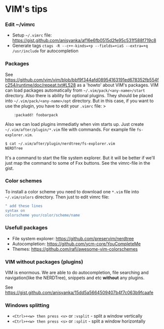# VIM's tips

### Edit ~/vimrc
- Setup `~/.vimrc` file: https://gist.github.com/anisyanka/af16e6fb0515d2fe95c531f588f719c8 
- Generate tags `ctags -R --c++-kinds=+p --fields=+iaS --extra=+q /usr/include` for autocompletion

### Packages
See https://github.com/vim/vim/blob/bbf9f344afd08954163191ed678352fb554fc254/runtime/doc/repeat.txt#L528 as a 'howto' about VIM's packages.
VIM can load packages automatically from `~/.vim/pack/<any-name>/start` directory.
Also there is ability for optional plugins. They should be placed into `~/.vim/pack/<any-name>/opt` directory.
But in this case, if you want to use the plugin, you have to edit your `.vimrc` file: >
```
	:packadd! foobarpack
```
Also we can load plugins immediatly when vim starts up.
Just create `~/.vim/after/plugin/*.vim` file with commands.
For example file `fs-explorer.vim`. 
```sh
$ cat ~/.vim/after/plugin/nerdtree/fs-explorer.vim
NERDTree
```
It's a command to start the file system explorer.<CR>
But it will be better if we'll just map the command to some of Fxx buttons.<CR>
See the vimrc-file in the gist.

### Color schemes
To install a color scheme you need to download one `*.vim` file into `~/.vim/colors` directory.
Then just to edit vimrc file:
```sh
" add these lines
syntax on
colorscheme your/color/scheme/name
```

### Usefull packages
 - File system explorer: https://github.com/preservim/nerdtree
 - Autocompletion: https://github.com/ycm-core/YouCompleteMe
 - Themes: https://github.com/rafi/awesome-vim-colorschemes

### VIM without packages (plugins)

VIM is enormous.
We are able to do autocompletion, file searching and navigation(like the NERDTree),
snippets and etc **without** any plugins.

See https://gist.github.com/anisyanka/15dd5a5664509407b4f7c063b9fcaafe

### Windows splitting

- `<Ctrl>+<w> then press <v>` or `:vsplit` - split a window vertically
- `<Ctrl>+<w> then press <s>` or `:split` - split a window horizontally
